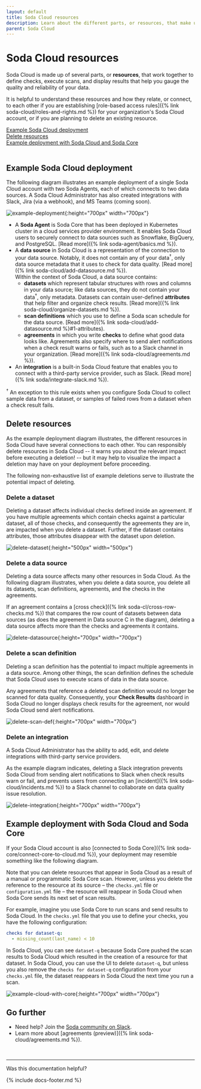 ```yaml
---
layout: default
title: Soda Cloud resources
description: Learn about the different parts, or resources, that make up your Soda Cloud account.
parent: Soda Cloud
---
```


# Soda Cloud resources <!--Linked to UI, access Shlink-->

Soda Cloud is made up of several parts, or **resources**, that work together to define checks, execute scans, and display results that help you gauge the quality and reliability of your data. 

It is helpful to understand these resources and how they relate, or connect, to each other if you are establishing [role-based access rules]({% link soda-cloud/roles-and-rights.md %}) for your organization's Soda Cloud account, or if you are planning to delete an existing resource.

[Example Soda Cloud deployment](#example-soda-cloud-deployment)<br />
[Delete resources](#delete-resources)<br />
[Example deployment with Soda Cloud and Soda Core](#example-deployment-with-soda-cloud-and-soda-core)<br />
<br />

## Example Soda Cloud deployment

The following diagram illustrates an example deployment of a single Soda Cloud account with two Soda Agents, each of which connects to two data sources. A Soda Cloud Administrator has also created integrations with Slack, Jira (via a webhook), and MS Teams (coming soon).

![example-deployment](/assets/images/example-deployment.png){:height="700px" width="700px"}

* A **Soda Agent** is Soda Core that has been deployed in Kubernetes cluster in a cloud services provider environment. It enables Soda Cloud users to securely connect to data sources such as Snowflake, BigQuery, and PostgreSQL. [Read more]({% link soda-agent/basics.md %}).
* A **data source** in Soda Cloud is a representation of the connection to your data source. Notably, it does not contain any of your data<sup>†</sup>, only data source metadata that it uses to check for data quality. [Read more]({% link soda-cloud/add-datasource.md %}). <br />Within the context of Soda Cloud, a data source contains:
  * **datasets** which represent tabular structures with rows and columns in your data source; like data sources, they do not contain your data<sup>†</sup>, only metadata. Datasets can contain user-defined **attributes** that help filter and organize check results. [Read more]({% link soda-cloud/organize-datasets.md %}).
  * **scan definitions** which you use to define a Soda scan schedule for the data source. [Read more]({% link soda-cloud/add-datasource.md %}#1-attributes).
  * **agreements** in which you write **checks** to define what good data looks like. Agreements also specify where to send alert notifications when a check result warns or fails, such as to a Slack channel in your organization. [Read more]({% link soda-cloud/agreements.md %}).
* An **integration** is a built-in Soda Cloud feature that enables you to connect with a third-party service provider, such as Slack. [Read more]({% link soda/integrate-slack.md %}).

<sup>†</sup> An exception to this rule exists when you configure Soda Cloud to collect sample data from a dataset, or samples of failed rows from a dataset when a check result fails.

## Delete resources

As the example deployment diagram illustrates, the different resources in Soda Cloud have several connections to each other. You can responsibly delete resources in Soda Cloud -- it warns you about the relevant impact before executing a deletion! -- but it may help to visualize the impact a deletion may have on your deployment before proceeding.

The following non-exhaustive list of example deletions serve to illustrate the potential impact of deleting. 

### Delete a dataset

Deleting a dataset affects individual checks defined inside an agreement. If you have multiple agreements which contain checks against a particular dataset, all of those checks, and consequently the agreements they are in, are impacted when you delete a dataset. Further, if the dataset contains attributes, those attributes disappear with the dataset upon deletion.

![delete-dataset](/assets/images/delete-dataset.png){:height="500px" width="500px"}

### Delete a data source

Deleting a data source affects many other resources in Soda Cloud. As the following diagram illustrates, when you delete a data source, you delete all its datasets, scan definitions, agreements, and the checks in the agreements. 

If an agreement contains a [cross check]({% link soda-cl/cross-row-checks.md %}) that compares the row count of datasets between data sources (as does the agreement in Data source C in the diagram), deleting a data source affects more than the checks and agreements it contains.

![delete-datasource](/assets/images/delete-datasource.png){:height="700px" width="700px"}

### Delete a scan definition

Deleting a scan definition has the potential to impact multiple agreements in a data source. Among other things, the scan definition defines the schedule that Soda Cloud uses to execute scans of data in the data source. 

Any agreements that reference a deleted scan definition would no longer be scanned for data quality. Consequently, your **Check Results** dashboard in Soda Cloud no longer displays check results for the agreement, nor would Soda Cloud send alert notifications.

![delete-scan-def](/assets/images/delete-scan-def.png){:height="700px" width="700px"}

### Delete an integration

A Soda Cloud Administrator has the ability to add, edit, and delete integrations with third-party service providers. 

As the example diagram indicates, deleting a Slack integration prevents Soda Cloud from sending alert notifications to Slack when check results warn or fail, and prevents users from connecting an [incident]({% link soda-cloud/incidents.md %}) to a Slack channel to collaborate on data quality issue resolution.

![delete-integration](/assets/images/delete-integration.png){:height="700px" width="700px"}

## Example deployment with Soda Cloud and Soda Core

If your Soda Cloud account is also [connected to Soda Core]({% link soda-core/connect-core-to-cloud.md %}), your deployment may resemble something like the following diagram. 

Note that you can delete resources that appear in Soda Cloud as a result of a manual or programmatic Soda Core scan. However, unless you delete the reference to the resource at its source – the `checks.yml` file or `configuration.yml` file – the resource will reappear in Soda Cloud when Soda Core sends its next set of scan results.

For example, imagine you use Soda Core to run scans and send results to Soda Cloud. In the `checks.yml` file that you use to define your checks, you have the following configuration:
```yaml
checks for dataset-q:
  - missing_count(last_name) < 10
```

In Soda Cloud, you can see `dataset-q` because Soda Core pushed the scan results to Soda Cloud which resulted in the creation of a resource for that dataset. In Soda Cloud, you can use the UI to delete `dataset-q`, but unless you also remove the `checks for dataset-q` configuration from your `checks.yml` file, the dataset reappears in Soda Cloud the next time you run a scan. 


![example-cloud-with-core](/assets/images/example-cloud-with-core.png){:height="700px" width="700px"}

## Go further

* Need help? Join the <a href="http://community.soda.io/slack" target="_blank"> Soda community on Slack</a>.
* Learn more about [agreements (preview)]({% link soda-cloud/agreements.md %}).
<br />

---

Was this documentation helpful?

<!-- LikeBtn.com BEGIN -->
<span class="likebtn-wrapper" data-theme="tick" data-i18n_like="Yes" data-ef_voting="grow" data-show_dislike_label="true" data-counter_zero_show="true" data-i18n_dislike="No"></span>
<script>(function(d,e,s){if(d.getElementById("likebtn_wjs"))return;a=d.createElement(e);m=d.getElementsByTagName(e)[0];a.async=1;a.id="likebtn_wjs";a.src=s;m.parentNode.insertBefore(a, m)})(document,"script","//w.likebtn.com/js/w/widget.js");</script>
<!-- LikeBtn.com END -->

{% include docs-footer.md %}